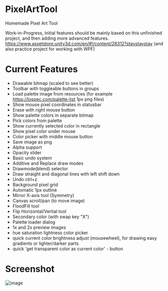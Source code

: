 # PixelArtTool
Homemade Pixel Art Tool

Work-in-Progress, initial features should be mainly based on this unfinished project, and then adding more advanced features.
https://www.assetstore.unity3d.com/en/#!/content/28312?staystaystay
(and also practice project for working with WPF)

# Current Features
- Drawable bitmap (scaled to see better)
- Toolbar with toggleable buttons in groups
- Load palette image from resources (for example https://lospec.com/palette-list 1px png files)
- Show mouse pixel coordinates in statusbar
- Erase with right mouse button
- Show palette colors in separate bitmap
- Pick colors from palette
- Show currently selected color in rectangle
- Show pixel color under mouse
- Color picker with middle mouse button
- Save image as png
- Alpha support
- Opacity slider
- Basic undo system
- Additive and Replace draw modes
- Drawmode(blend) selector
- Draw straight and diagonal lines with left shift down
- Undo ctrl+z
- Background pixel grid
- Automatic 1px outline
- Mirror X-axis tool (Symmetry)
- Canvas scroll/pan (to move image)
- FloodFill tool
- Flip Horizontal/Vertial tool
- Secondary color (with swap key "X")
- Palette loader dialog
- 1x and 2x preview images
- hue saturation lightness color picker
- quick current color brightness adjust (mousewheel), for drawing easy gradients or lighter/darker parts
- quick 'get transparent color as current color' - button

# Screenshot
![image](https://user-images.githubusercontent.com/5438317/52905332-704f0280-3241-11e9-9535-d570d8cea184.png)




